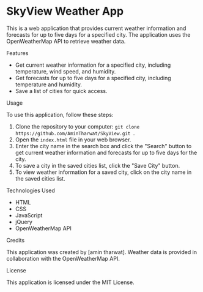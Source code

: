# SkyView Weather App
This is a web application that provides current weather information and forecasts for up to five days for a specified city. The application uses the OpenWeatherMap API to retrieve weather data.

Features

- Get current weather information for a specified city, including temperature, wind speed, and humidity.
- Get forecasts for up to five days for a specified city, including temperature and humidity.
- Save a list of cities for quick access.

Usage

To use this application, follow these steps:

1. Clone the repository to your computer: `git clone  https://github.com/AminTharwat/SkyView.git `.
2. Open the `index.html` file in your web browser.
3. Enter the city name in the search box and click the "Search" button to get current weather information and forecasts for up to five days for the city.
4. To save a city in the saved cities list, click the "Save City" button.
5. To view weather information for a saved city, click on the city name in the saved cities list.

Technologies Used

- HTML
- CSS
- JavaScript
- jQuery
- OpenWeatherMap API

Credits

This application was created by [amin tharwat]. Weather data is provided in collaboration with the OpenWeatherMap API.

License

This application is licensed under the MIT License.